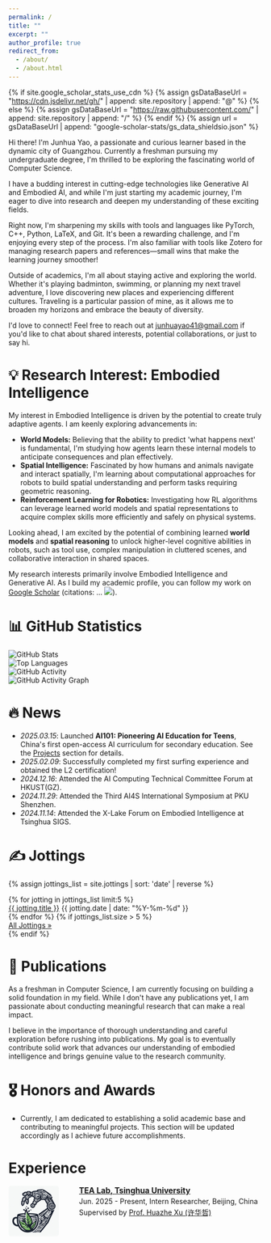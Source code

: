```yaml
---
permalink: /
title: ""
excerpt: ""
author_profile: true
redirect_from: 
  - /about/
  - /about.html
---
```


{% if site.google_scholar_stats_use_cdn %}
{% assign gsDataBaseUrl = "https://cdn.jsdelivr.net/gh/" | append: site.repository | append: "@" %}
{% else %}
{% assign gsDataBaseUrl = "https://raw.githubusercontent.com/" | append: site.repository | append: "/" %}
{% endif %}
{% assign url = gsDataBaseUrl | append: "google-scholar-stats/gs_data_shieldsio.json" %}

<span class='anchor' id='about-me'></span>

Hi there! I'm Junhua Yao, a passionate and curious learner based in the dynamic city of Guangzhou. Currently a freshman pursuing my undergraduate degree, I'm thrilled to be exploring the fascinating world of Computer Science.

I have a budding interest in cutting-edge technologies like Generative AI and Embodied AI, and while I'm just starting my academic journey, I'm eager to dive into research and deepen my understanding of these exciting fields.

Right now, I'm sharpening my skills with tools and languages like PyTorch, C++, Python, LaTeX, and Git. It's been a rewarding challenge, and I'm enjoying every step of the process. I'm also familiar with tools like Zotero for managing research papers and references—small wins that make the learning journey smoother!

Outside of academics, I'm all about staying active and exploring the world. Whether it's playing badminton, swimming, or planning my next travel adventure, I love discovering new places and experiencing different cultures. Traveling is a particular passion of mine, as it allows me to broaden my horizons and embrace the beauty of diversity.

I'd love to connect! Feel free to reach out at junhuayao41@gmail.com if you'd like to chat about shared interests, potential collaborations, or just to say hi.

# 💡 Research Interest: Embodied Intelligence
My interest in Embodied Intelligence is driven by the potential to create truly adaptive agents. I am keenly exploring advancements in:
*   **World Models:** Believing that the ability to predict 'what happens next' is fundamental, I'm studying how agents learn these internal models to anticipate consequences and plan effectively.
*   **Spatial Intelligence:** Fascinated by how humans and animals navigate and interact spatially, I'm learning about computational approaches for robots to build spatial understanding and perform tasks requiring geometric reasoning.
*   **Reinforcement Learning for Robotics:** Investigating how RL algorithms can leverage learned world models and spatial representations to acquire complex skills more efficiently and safely on physical systems.

Looking ahead, I am excited by the potential of combining learned **world models** and **spatial reasoning** to unlock higher-level cognitive abilities in robots, such as tool use, complex manipulation in cluttered scenes, and collaborative interaction in shared spaces.

My research interests primarily involve Embodied Intelligence and Generative AI. As I build my academic profile, you can follow my work on <a href='https://scholar.google.com/citations?user=UwMitgEAAAAJ'>Google Scholar</a> (citations: <span id='total_cit'>...</span> <a href='https://scholar.google.com/citations?user=UwMitgEAAAAJ'><img src="https://img.shields.io/endpoint?url={{ url | url_encode }}&logo=Google%20Scholar&labelColor=f6f6f6&color=9cf&style=flat&label=citations"></a>).

# 📊 GitHub Statistics

<div class="github-stats-section">
  <div class="stats-grid">
    <div class="grid-item">
      <img height="200" src="https://github-readme-stats-plum-zeta.vercel.app/api?username=huashanjian&show_icons=true&theme=ambient_gradient&hide_border=true&include_all_commits=true&count_private=true" alt="GitHub Stats" />
    </div>
    <div class="grid-item">
      <img height="200" src="https://github-readme-stats-plum-zeta.vercel.app/api/top-langs/?username=huashanjian&layout=compact&theme=ambient_gradient&hide_border=true&langs_count=8" alt="Top Languages" />
    </div>
  </div>
  
  <div class="stats-center">
    <img src="https://github-readme-stats-plum-zeta.vercel.app/api?username=huashanjian&show_icons=true&theme=ambient_gradient&hide_border=true&include_all_commits=true" alt="GitHub Activity" />
  </div>
  
  <div class="stats-center">
    <div class="custom-contribution-graph">
      <img src="https://github-readme-activity-graph.vercel.app/graph?username=huashanjian&theme=ambient_gradient&custom_title=Contribution%20Graph&hide_border=true" alt="GitHub Activity Graph" />
    </div>
  </div>
</div>

# 🔥 News
- *2025.03.15*:   Launched **AI101: Pioneering AI Education for Teens**, China's first open-access AI curriculum for secondary education. See the [Projects](https://github.com/huashanjian/AI-101) section for details.
- *2025.02.09*:   Successfully completed my first surfing experience and obtained the L2 certification!
- *2024.12.16*:   Attended the AI Computing Technical Committee Forum at HKUST(GZ).
- *2024.11.29*:   Attended the Third AI4S International Symposium at PKU Shenzhen.
- *2024.11.14*:   Attended the X-Lake Forum on Embodied Intelligence at Tsinghua SIGS.

# ✍️ Jottings
{% assign jottings_list = site.jottings | sort: 'date' | reverse %}
<div class="jottings-preview">
  {% for jotting in jottings_list limit:5 %}
    <div class="jotting-preview-item">
      <a href="{{ jotting.url | relative_url }}" class="jotting-preview-title">{{ jotting.title }}</a>
      <span class="jotting-preview-date">{{ jotting.date | date: "%Y-%m-%d" }}</span>
    </div>
  {% endfor %}
  {% if jottings_list.size > 5 %}
    <div class="jotting-preview-more">
      <a href="/all-jottings/">All Jottings &raquo;</a>
    </div>
  {% endif %}
</div>

# 📝 Publications 

As a freshman in Computer Science, I am currently focusing on building a solid foundation in my field. While I don't have any publications yet, I am passionate about conducting meaningful research that can make a real impact.

I believe in the importance of thorough understanding and careful exploration before rushing into publications. My goal is to eventually contribute solid work that advances our understanding of embodied intelligence and brings genuine value to the research community.

# 🎖 Honors and Awards
- Currently, I am dedicated to establishing a solid academic base and contributing to meaningful projects. This section will be updated accordingly as I achieve future accomplishments.


# Experience
<div class="experience-item" style="display: flex; align-items: flex-start; margin-bottom: 1.5rem;">
  <div class="experience-logo" style="flex: 0 0 120px; margin-right: 20px;">
    <img src="/images/tea.jpg" alt="TEA Lab logo" style="width: 100px; border-radius: 5px;">
  </div>
  <div class="experience-details" style="flex: 1;">
    <p style="margin: 0; font-size: 1.1em;"><strong><a href="http://hxu.rocks/" target="_blank">TEA Lab, Tsinghua University</a></strong></p>
    <p style="margin: 0.2em 0;">Jun. 2025 - Present, Intern Researcher, Beijing, China</p>
    <p style="margin: 0.2em 0;">Supervised by <a href="http://hxu.rocks/" target="_blank">Prof. Huazhe Xu (许华哲)</a></p>
  </div>
</div>
